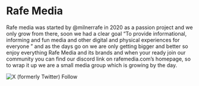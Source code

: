 # Rafe Media
Rafe media was started by @milnerrafe in 2020 as a passion project and we only grow from there, soon we had a clear goal “To provide informational, informing and fun media and other digital and physical experiences for everyone ” and as the days go on we are only getting bigger and better so enjoy everything Rafe Media and its brands and when your ready join our community you can find our discord link on rafemedia.com’s homepage, so to wrap it up we are a small media group which is growing by the day.

![X (formerly Twitter) Follow](https://img.shields.io/twitter/follow/RafeMedia)
